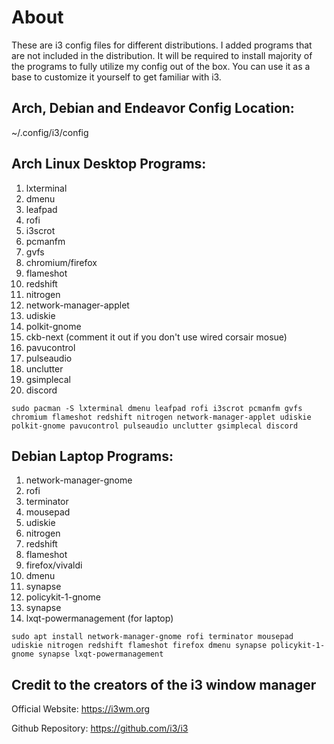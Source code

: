 # About
These are i3 config files for different distributions. I added programs that are not included in the distribution. It will be required to install majority of the programs to fully utilize my config out of the box. You can use it as a base to customize it yourself to get familiar with i3. 

## Arch, Debian and Endeavor Config Location:
~/.config/i3/config

## Arch Linux Desktop Programs:
1. lxterminal 
2. dmenu 
3. leafpad 
4. rofi
5. i3scrot
6. pcmanfm
7. gvfs
8. chromium/firefox
9. flameshot
10. redshift
11. nitrogen
12. network-manager-applet 
13. udiskie 
14. polkit-gnome 
15. ckb-next (comment it out if you don't use wired corsair mosue) 
16. pavucontrol
17. pulseaudio
18. unclutter
19. gsimplecal
20. discord

```
sudo pacman -S lxterminal dmenu leafpad rofi i3scrot pcmanfm gvfs chromium flameshot redshift nitrogen network-manager-applet udiskie polkit-gnome pavucontrol pulseaudio unclutter gsimplecal discord
```
## Debian Laptop Programs:
1. network-manager-gnome
2. rofi
3. terminator
4. mousepad
5. udiskie
6. nitrogen
7. redshift
9. flameshot
10. firefox/vivaldi
11. dmenu
12. synapse
13. policykit-1-gnome
14. synapse
15. lxqt-powermanagement (for laptop)

```
sudo apt install network-manager-gnome rofi terminator mousepad udiskie nitrogen redshift flameshot firefox dmenu synapse policykit-1-gnome synapse lxqt-powermanagement
```

## Credit to the creators of the i3 window manager
Official Website: https://i3wm.org

Github Repository: https://github.com/i3/i3
